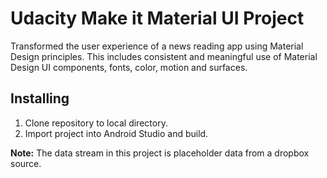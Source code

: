 # Udacity Make it Material UI Project
Transformed the user experience of a news reading app using Material Design principles. This includes consistent and meaningful use of Material Design UI components, fonts, color, motion and surfaces.  

## Installing
1. Clone repository to local directory.
2. Import project into Android Studio and build.

**Note:** 
 The data stream in this project is placeholder data from a dropbox source.
